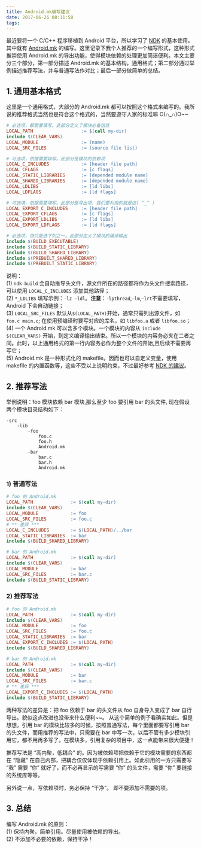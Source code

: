 ```yaml
---
title: Android.mk编写建议
date: 2017-06-26 08:11:58
tags:
---
```


最近要将一个 C/C++ 程序移植到 Android 平台，所以学习了 [NDK](https://developer.android.com/ndk/guides/index.html) 的基本使用。其中就有 [Android.mk](https://developer.android.com/ndk/guides/android_mk.html) 的编写。这里记录下我个人推荐的一个编写形式，这种形式推崇使用 Android.mk 的导出功能，使得模块依赖的处理更加简洁便利。本文主要分三个部分，第一部分描述 Android.mk 的基本结构，通用格式；第二部分通过举例描述推荐写法，并与普通写法作对比；最后一部分做简单的总结。


## 1. 通用基本格式

这里是一个通用格式，大部分的 Android.mk 都可以按照这个格式来编写的。我所说的推荐格式当然也是符合这个格式的，当然要遵守人家的标准嘛 O(∩_∩)O~~

```makefile
# 必选项，都需要填写。此部分定义了模块必备信息
LOCAL_PATH                  := $(call my-dir)
include $(CLEAR_VARS)
LOCAL_MODULE                := (name)
LOCAL_SRC_FILES             := (source file list)

# 可选项，依据需要填写。此部分是模块的依赖项
LOCAL_C_INCLUDES            := [header file path]
LOCAL_CFLAGS                := [c flags]
LOCAL_STATIC_LIBRARIES      := [depended module name] 
LOCAL_SHARED_LIBRARIES      := [depended module name]
LOCAL_LDLIBS                := [ld libs]
LOCAL_LDFLAGS               := [ld flags]

# 可选填，依据需要填写。此部分是导出项，我们要利用的就是这( ^_^ )
LOCAL_EXPORT_C_INCLUDES     := [header file path] 
LOCAL_EXPORT_CFLAGS         := [c flags]
LOCAL_EXPORT_LDLIBS         := [ld libs] 
LOCAL_EXPORT_LDFLAGS        := [ld flags]

# 必选项，但只能选下列之一。此部分定义了模块的编译输出
include $(BUILD_EXECUTABLE) 
include $(BUILD_STATIC_LIBRARY) 
include $(BUILD_SHARED_LIBRARY) 
include $(PREBUILT_SHARED_LIBRARY)
include $(PREBUILT_STATIC_LIBRARY)
```

说明：  
(1) `ndk-build` 会自动推导头文件，源文件所在的路径都将作为头文件搜索路径，可以使用 `LOCAL_C_INCLUDES` 添加其他路径；  
(2) `*_LDLIBS` 填写示例：`-lz –ldl`。**注意**：`-lpthread`,`–lm`,`–lrt`不需要填写，Android 下会自动链接；     
(3) `LOCAL_SRC_FILES` 默认从`$(LOCAL_PATH)`开始，通常只需列出源文件，如 `foo.c main.c`; 在使用预编译时要写对应的库名，如 `libfoo.a` 或者 `libfoo.so`；  
(4) 一个 Android.mk 可以含多个模块。一个模块的内容从
`include $(CLEAR_VARS)` 开始，到定义编译输出结束。所以一个模块的内容务必夹在二者之间。此时，以上通用格式的第一行内容务必作为整个文件的开始,且后续不需要再写它；    
(5) Android.mk 是一种形式化的 makefile。因而也可以自定义变量，使用 makefile 的内置函数等，这些不受以上说明约束，不过最好参考 [NDK 的建议](https://developer.android.com/ndk/guides/android_mk.html#var)。


## 2. 推荐写法

举例说明：foo 模块依赖 bar 模块,那么至少 foo 要引用 bar 的头文件, 现在假设两个模块目录结构如下：   

```
-src
    -lib
        -foo
            foo.c
            foo.h
            Android.mk
        -bar
            bar.c
            bar.h
            Android.mk
```

### 1) 普通写法

```makefile
# foo 的 Android.mk
LOCAL_PATH              := $(call my-dir)
include $(CLEAR_VARS)
LOCAL_MODULE            := foo
LOCAL_SRC_FILES         := foo.c
# ** 差异 ***
LOCAL_C_INCLUDES        := $(LOCAL_PATH)/../bar
LOCAL_STATIC_LIBRARIES  := bar 
include $(BUILD_SHARED_LIBRARY) 

# bar 的 Android.mk
LOCAL_PATH              := $(call my-dir)
include $(CLEAR_VARS)
LOCAL_MODULE            := bar
LOCAL_SRC_FILES         := bar.c
include $(BUILD_STATIC_LIBRARY) 
```

### 2) 推荐写法

```makefile
# foo 的 Android.mk
LOCAL_PATH              := $(call my-dir)
include $(CLEAR_VARS)
LOCAL_MODULE            := foo
LOCAL_SRC_FILES         := foo.c
LOCAL_STATIC_LIBRARIES  := bar
LOCAL_EXPORT_C_INCLUDES	:= $(LOCAL_PATH)   
include $(BUILD_SHARED_LIBRARY) 

# bar 的 Android.mk
LOCAL_PATH              := $(call my-dir)
include $(CLEAR_VARS)
LOCAL_MODULE            := bar
LOCAL_SRC_FILES         := bar.c
# ** 差异 ***
LOCAL_EXPORT_C_INCLUDES	:= $(LOCAL_PATH)  
include $(BUILD_STATIC_LIBRARY) 
```

两种写法的差异是：把 foo 依赖于 bar 的头文件从 foo 自身导入变成了 bar 自行导出。貌似这点改进也没带来什么便利~~。 从这个简单的例子看确实如此。但是想想，引用 bar 的模块比较多的时候，按照普通写法，每个里面都要写引用 bar 的头文件，而用推荐的写法中，只需要在 bar 中写一次，以后不管有多少模块引用它，都不用再多写了。在模块多，引用复杂的项目中，这一点能带来很大便捷！

推荐写法是 “高内聚，低耦合” 的。因为被依赖项把依赖于它的模块需要的东西都在 “隐藏” 在自己内部，把耦合仅仅体现于依赖引用上。如此引用的一方只需要写 “我” 需要 “你” 就好了，而不必再显示的写需要 “你” 的头文件，需要 “你” 要链接的系统库等等。   

另外说一点，写依赖项时，务必保持 “干净”。 即不要添加不需要的项。   


## 3. 总结  

编写 Android.mk 的原则：   
(1)	保持内聚，简单引用。尽量使用被依赖的导出。  
(2)	不添加不必要的依赖，保持干净！
